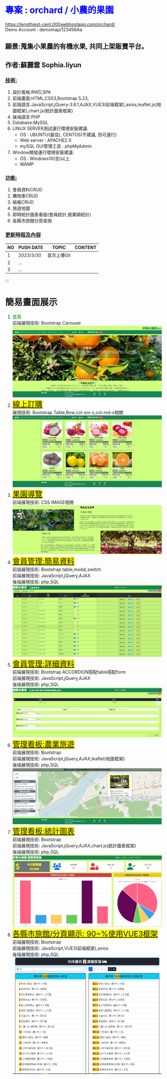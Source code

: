 <style>
.demo-title {
  color: green;
}
</style>

# <font color="blue">專案 : orchard / 小農的果園</font>
<a href="https://lengthiest-cent.000webhostapp.com/orchard/">https://lengthiest-cent.000webhostapp.com/orchard/</a>   
Demo Account : demomap/123456Aa

## 願景:蒐集小果農的有機水果, 共同上架販賣平台。
## 作者:蘇麗雲 Sophia.liyun
### <u>技術:</u>
<ol>
    <li>設計風格:RWD,SPA
    <li>前端畫面:HTML,CSS3,Bootstrap 5.23,</li>
    <li>前端語言:JavaScript,jQuery-3.6.1,AJAX,VUE3(前端框架),axios,leaflet.js(地圖框架),chart.js(統計圖表框架)</li>
    <li>後端語言:PHP</li>
    <li>Database:MySQL</li>
    <li>LINUX SERVER測試運行環境安裝建議:
        <ul>
            <li>OS : UBUNTU(最佳), CENTOS(不建議, 但可運行)
            <li>Web server : APACHE2.X
            <li>mySQL GUI管理工具 : phpMyAdmin
        </ul>
    </li>
    <li>Window開發運行環境安裝建議:
        <ul>
            <li>OS : Windows10(含)以上
            <li>WAMP
        </ul>
    </li>
</ol>

### <u>功能:</u>
<ol>
 <li>會員資料CRUD
 <li>購物車CRUD
 <li>結帳CRUD
 <li>旅遊地圖
 <li>即時統計圖表看版(會員統計,營業額統計)
 <li>各縣市旅館分頁查詢
</ol>

### <u>更新時程及內容</u>

 |NO |PUSH DATE|TOPIC|CONTENT|
 |-----|--------|--------|----|
 |1|2023/3/30|首次上傳Git||
 |2| ...     |||
 |3| ...     |||

:::
# 簡易畫面展示
<ol>
    <li><span class="demo-title">首頁</span><br>
        前端展現技術: Bootstrap Carousel
        <img src="gitDemo/gitDemo1.JPG">
    </li>
    <li><u style="font-size:24px;background-color:#ffff00">線上訂購</u><br>
        展現技術: Bootstrap Table,Row,col-sm-x,col-md-x相關
        <img src="gitDemo/gitDemo2.JPG">
    </li>
    <li><u style="font-size:24px;background-color:#ffff00">果園導覽</u><br>
        前端展現技術: CSS IMAGE相關
        <img src="gitDemo/gitDemo3.JPG">
    </li>
    <li><u style="font-size:24px;background-color:#ffff00">會員管理:簡易資料</u><br>
        前端展現技術: Bootstrap table,modal,switch<br>
        前端展現技術: JavaScript,jQuery,AJAX<br>
        後端展現技術: php,SQL
        <img src="gitDemo/gitDemo4.JPG">
    </li>
    <li><u style="font-size:24px;background-color:#ffff00">會員管理:詳細資料</u><br>
        前端展現技術: Bootstrap ACCORDION搭配table搭配form<br>
        前端展現技術: JavaScript,jQuery,AJAX<br>
        後端展現技術: php,SQL
        <img src="gitDemo/gitDemo5.JPG">
    </li>
    <li><u style="font-size:24px;background-color:#ffff00">管理看板:農業旅遊</u><br>
        前端展現技術: Bootstrap<br>
        前端展現技術: JavaScript,jQuery,AJAX,leaflet(地圖框架)<br>
        後端展現技術: php,SQL
        <img src="gitDemo/gitDemo6.JPG">
    </li>
    <li><u style="font-size:24px;background-color:#ffff00">管理看板:統計圖表</u><br>
        前端展現技術: Bootstrap<br>
        前端展現技術: JavaScript,jQuery,AJAX,chart.js(統計圖表框架)<br>
        後端展現技術: php,SQL
        <img src="gitDemo/gitDemo7.JPG">
    </li>
    <li><u style="font-size:24px;background-color:#ffff00">各縣市旅館/分頁顯示: 90~%使用VUE3框架</u><br>
        前端展現技術: Bootstrap<br>
        前端展現技術: JavaScript,VUE3(前端框架),axios<br>
        後端展現技術: php,SQL
        <img src="gitDemo/gitDemo8.JPG">
    </li>
</ol>